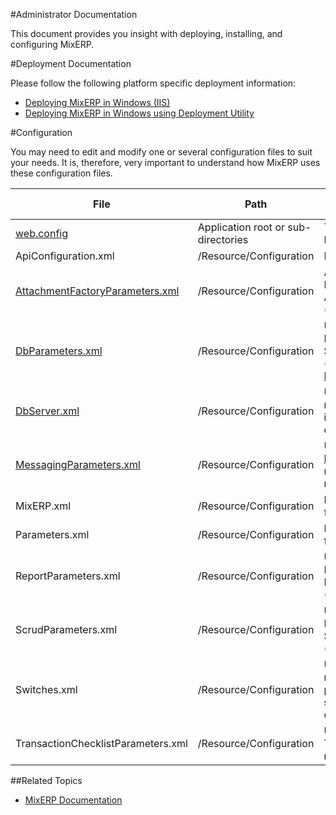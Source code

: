 #Administrator Documentation

This document provides you insight with deploying, installing, and configuring MixERP.

#Deployment Documentation

Please follow the following platform specific deployment information:
* [Deploying MixERP in Windows (IIS)](deployment/iis.md)
* [Deploying MixERP in Windows using Deployment Utility](deployment/deployment-utility.md)

#Configuration

You may need to edit and modify one or several configuration files to suit your needs. It is, therefore,
very important to understand how MixERP uses these configuration files.

<table>
    <thead>
        <tr>
            <th>
                File
            </th>
            <th>
                Path
            </th>
            <th>
                Description/Related Module(s)
            </th>
        </tr>
    </thead>
    <tbody>
        <tr>
            <td>
                <a href="configs/web.config.md">web.config</a>
            </td>
            <td>
                Application root or sub-directories
            </td>
            <td>
                The main configuration file IIS server uses
            </td>
        </tr>
        <tr>
            <td>
                ApiConfiguration.xml
            </td>
            <td>
                /Resource/Configuration
            </td>
            <td>
                MixERP Restful API
            </td>
        </tr>
        <tr>
            <td>
                <a href="configs/attachment-factory-parameters.xml.md">AttachmentFactoryParameters.xml</a>
            </td>
            <td>
                /Resource/Configuration
            </td>
            <td>
                AttachmentFactory HTML Helper (MVC) or AttachmentFactory Module (WebForms)
            </td>
        </tr>
        <tr>
            <td>
                <a href="configs/db-parameters.xml.md">DbParameters.xml</a>
            </td>
            <td>
                /Resource/Configuration
            </td>
            <td>
                Used by ScrudFactory HTML Helper (MVC) or ScrudFactory Module (WebForms) for
                <a href="../developer/scrud/display-fields.md">DisplayFields.</a>
            </td>
        </tr>
        <tr>
            <td>
                <a href="configs/db-server.xml.md">DbServer.xml</a>
            </td>
            <td>
                /Resource/Configuration
            </td>
            <td>
                Used by several MixERP modules, contains information about your database server
            </td>
        </tr>
        <tr>
            <td>
                <a href="configs/messaging-parameters.xml.md">MessagingParameters.xml</a>
            </td>
            <td>
                /Resource/Configuration
            </td>
            <td>
                Used by <a href="../developer/core/messaging/index.md">MixERP.Net.Messaging</a> module for sending
                or receiving messages.
            </td>
        </tr>
        <tr>
            <td>
                MixERP.xml
            </td>
            <td>
                /Resource/Configuration
            </td>
            <td>
                MixERP core configuration file
            </td>
        </tr>
        <tr>
            <td>
                Parameters.xml
            </td>
            <td>
                /Resource/Configuration
            </td>
            <td>
                MixERP core configuration file
            </td>
        </tr>
        <tr>
            <td>
                ReportParameters.xml
            </td>
            <td>
                /Resource/Configuration
            </td>
            <td>
                Used by ReportingEngine HTML Helper (MVC) or ReportingEngine Module (WebForms)
            </td>
        </tr>
        <tr>
            <td>
                ScrudParameters.xml
            </td>
            <td>
                /Resource/Configuration
            </td>
            <td>
                Used by ScrudFactory HTML Helper (MVC) or ScrudFactory Module (WebForms)
            </td>
        </tr>
        <tr>
            <td>
                Switches.xml
            </td>
            <td>
                /Resource/Configuration
            </td>
            <td>
                Used by several MixERP modules, contains parameters that can be switched on (true) or off(false)
            </td>
        </tr>
        <tr>
            <td>
                TransactionChecklistParameters.xml
            </td>
            <td>
                /Resource/Configuration
            </td>
            <td>
                Used by TransactionsactionChecklist module
            </td>
        </tr>
    </tbody>
</table>


##Related Topics
* [MixERP Documentation](../index.md)